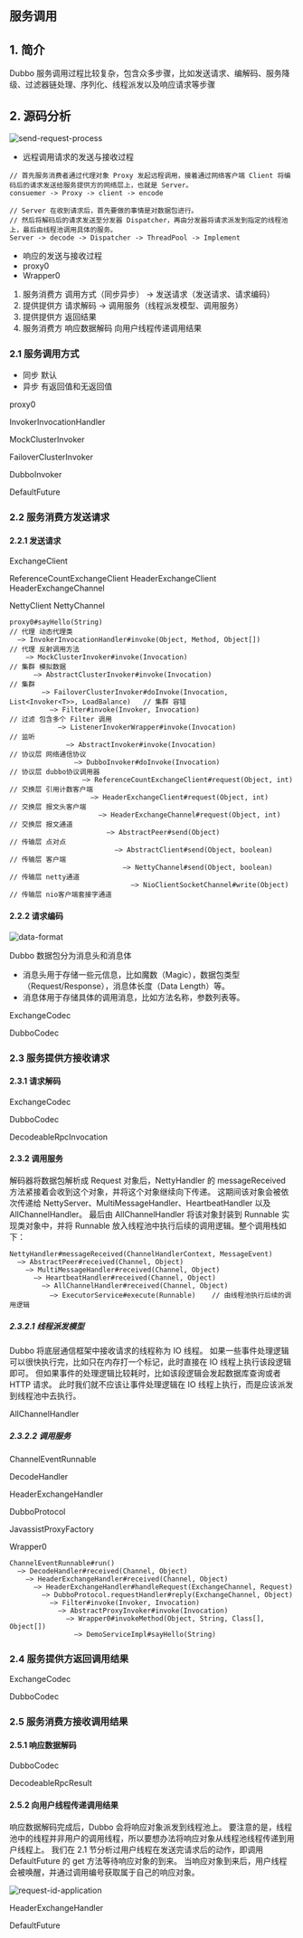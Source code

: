 ## 服务调用

## 1. 简介
Dubbo 服务调用过程比较复杂，包含众多步骤，比如发送请求、编解码、服务降级、过滤器链处理、序列化、线程派发以及响应请求等步骤

## 2. 源码分析
![send-request-process](../img/dubbo-docs-send-request-process.jpg)


* 远程调用请求的发送与接收过程
```
// 首先服务消费者通过代理对象 Proxy 发起远程调用，接着通过网络客户端 Client 将编码后的请求发送给服务提供方的网络层上，也就是 Server。
consuemer -> Proxy -> client -> encode

// Server 在收到请求后，首先要做的事情是对数据包进行。
// 然后将解码后的请求发送至分发器 Dispatcher，再由分发器将请求派发到指定的线程池上，最后由线程池调用具体的服务。
Server -> decode -> Dispatcher -> ThreadPool -> Implement
```
* 响应的发送与接收过程
* proxy0
* Wrapper0 


1. 服务消费方 调用方式（同步异步） -> 发送请求（发送请求、请求编码）
2. 提供提供方 请求解码 -> 调用服务（线程派发模型、调用服务）
3. 提供提供方 返回结果
4. 服务消费方 响应数据解码 向用户线程传递调用结果

### 2.1 服务调用方式
* 同步 默认
* 异步 有返回值和无返回值

proxy0 

InvokerInvocationHandler 

MockClusterInvoker

FailoverClusterInvoker

DubboInvoker

DefaultFuture 

### 2.2 服务消费方发送请求

#### 2.2.1 发送请求

ExchangeClient 

ReferenceCountExchangeClient 
HeaderExchangeClient 
HeaderExchangeChannel 

NettyClient 
NettyChannel 


```
proxy0#sayHello(String)                                                                 // 代理 动态代理类
  —> InvokerInvocationHandler#invoke(Object, Method, Object[])                          // 代理 反射调用方法
    —> MockClusterInvoker#invoke(Invocation)                                            // 集群 模拟数据
      —> AbstractClusterInvoker#invoke(Invocation)                                      // 集群                  
        —> FailoverClusterInvoker#doInvoke(Invocation, List<Invoker<T>>, LoadBalance)   // 集群 容错
          —> Filter#invoke(Invoker, Invocation)                                         // 过滤 包含多个 Filter 调用
            —> ListenerInvokerWrapper#invoke(Invocation)                                // 监听
              —> AbstractInvoker#invoke(Invocation)                                     // 协议层 网络通信协议
                —> DubboInvoker#doInvoke(Invocation)                                    // 协议层 dubbo协议调用器
                  —> ReferenceCountExchangeClient#request(Object, int)                  // 交换层 引用计数客户端
                    —> HeaderExchangeClient#request(Object, int)                        // 交换层 报文头客户端
                      —> HeaderExchangeChannel#request(Object, int)                     // 交换层 报文通道
                        —> AbstractPeer#send(Object)                                    // 传输层 点对点
                          —> AbstractClient#send(Object, boolean)                       // 传输层 客户端
                            —> NettyChannel#send(Object, boolean)                       // 传输层 netty通道
                              —> NioClientSocketChannel#write(Object)                   // 传输层 nio客户端套接字通道
```

#### 2.2.2 请求编码
![data-format](../img/dubbo-docs-data-format.jpg)

Dubbo 数据包分为消息头和消息体
* 消息头用于存储一些元信息，比如魔数（Magic），数据包类型（Request/Response），消息体长度（Data Length）等。
* 消息体用于存储具体的调用消息，比如方法名称，参数列表等。

ExchangeCodec 

DubboCodec 


### 2.3 服务提供方接收请求

#### 2.3.1 请求解码
ExchangeCodec 

DubboCodec 

DecodeableRpcInvocation 

#### 2.3.2 调用服务

解码器将数据包解析成 Request 对象后，NettyHandler 的 messageReceived 方法紧接着会收到这个对象，并将这个对象继续向下传递。
这期间该对象会被依次传递给 NettyServer、MultiMessageHandler、HeartbeatHandler 以及 AllChannelHandler。
最后由 AllChannelHandler 将该对象封装到 Runnable 实现类对象中，并将 Runnable 放入线程池中执行后续的调用逻辑。整个调用栈如下：
```
NettyHandler#messageReceived(ChannelHandlerContext, MessageEvent)
  —> AbstractPeer#received(Channel, Object)
    —> MultiMessageHandler#received(Channel, Object)
      —> HeartbeatHandler#received(Channel, Object)
        —> AllChannelHandler#received(Channel, Object)
          —> ExecutorService#execute(Runnable)    // 由线程池执行后续的调用逻辑
```

##### 2.3.2.1 线程派发模型
Dubbo 将底层通信框架中接收请求的线程称为 IO 线程。
如果一些事件处理逻辑可以很快执行完，比如只在内存打一个标记，此时直接在 IO 线程上执行该段逻辑即可。
但如果事件的处理逻辑比较耗时，比如该段逻辑会发起数据库查询或者 HTTP 请求。
此时我们就不应该让事件处理逻辑在 IO 线程上执行，而是应该派发到线程池中去执行。

AllChannelHandler 


##### 2.3.2.2 调用服务
ChannelEventRunnable 

DecodeHandler 

HeaderExchangeHandler 

DubboProtocol 

JavassistProxyFactory 

Wrapper0 

```
ChannelEventRunnable#run()
  —> DecodeHandler#received(Channel, Object)
    —> HeaderExchangeHandler#received(Channel, Object)
      —> HeaderExchangeHandler#handleRequest(ExchangeChannel, Request)
        —> DubboProtocol.requestHandler#reply(ExchangeChannel, Object)
          —> Filter#invoke(Invoker, Invocation)
            —> AbstractProxyInvoker#invoke(Invocation)
              —> Wrapper0#invokeMethod(Object, String, Class[], Object[])
                —> DemoServiceImpl#sayHello(String)
```



### 2.4 服务提供方返回调用结果

ExchangeCodec 

DubboCodec 


### 2.5 服务消费方接收调用结果

#### 2.5.1 响应数据解码

DubboCodec 

DecodeableRpcResult 


#### 2.5.2 向用户线程传递调用结果

响应数据解码完成后，Dubbo 会将响应对象派发到线程池上。
要注意的是，线程池中的线程并非用户的调用线程，所以要想办法将响应对象从线程池线程传递到用户线程上。
我们在 2.1 节分析过用户线程在发送完请求后的动作，即调用 DefaultFuture 的 get 方法等待响应对象的到来。
当响应对象到来后，用户线程会被唤醒，并通过调用编号获取属于自己的响应对象。

![request-id-application](../img/dubbo-docs-request-id-application.jpg)

HeaderExchangeHandler 

DefaultFuture 